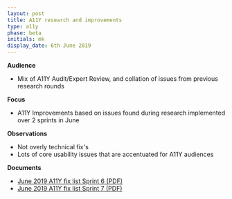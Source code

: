 ```yaml
---
layout: post
title: A11Y research and improvements
type: a11y
phase: beta
initials: mk
display_date: 6th June 2019
---
```


**Audience**
- Mix of A11Y Audit/Expert Review, and collation of issues from previous research rounds


**Focus**
- A11Y Improvements based on issues found during research implemented over 2 sprints in June


**Observations**
- Not overly technical fix's
- Lots of core usability issues that are accentuated for A11Y audiences


**Documents**
- [June 2019 A11Y fix list Sprint 6 (PDF)](../files/SEP_2019_may_31_A11Y_Sprint6.pdf)
- [June 2019 A11Y fix list Sprint 7 (PDF)](../files/SEP_2019_June_14_A11Y_Sprint7.pdf)
